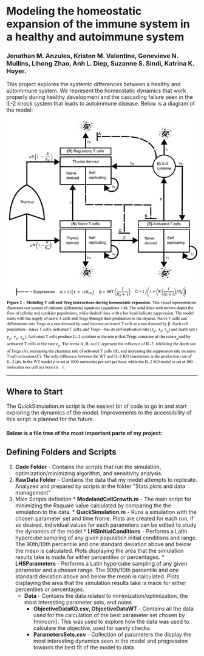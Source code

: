 # Modeling the homeostatic expansion of the immune system in a healthy and autoimmune system
### Jonathan M. Anzules, Kristen M. Valentine, Genevieve N. Mullins,  Lihong Zhao, Anh L. Diep, Suzanne S. Sindi, Katrina K. Hoyer.

This project explores the systemic differences between a healthy and autoimmune system. We represent the homeostatic dynamics that work properly during healthy development and the cascading failure seen in the IL-2 knock system that leads to autoimmune disease. Below is a diagram of the model:

![Alt text](./Images/ModelDiagram.png "Modeling Homeostatic Expansion")

-------------------------

## Where to Start
The QuickSimulation.m script is the easiest bit of code to go in and start exploring the dynamics of the model. Improvements to the accessibility of this script is planned for the future.

#### Below is a file tree of the most important parts of my project:


<!-- ```
HomeostaticExpaction
|...Modeling
|    |...Matlab
|    |    |...CodesFrom_Khailaie2013
|    |    |...Matlab
|    |        |...RawData
|    |        |...Residuals
|    |        |...Examples
|    |        |...Plots
|    |        |...WorkingScript
|    |            |...ModelandCellGrowth.m
|    |            |...QuickSimulation.m
|    |            |...LHSInitialConditions.m
|    |            |...LHSParameters.m
|    |        |...Data
|    |...Python (Python Version, WIP by Pheobe Adamyan)
|
|...Stats plots and data management
    |...popCount_V2.R
    |...CalculatingActivatedTCellsFromCD44.py
    |...poCount_V2_AfterPythonScript.R
    |...StatsForPopCount_V2Results.Rmd
``` -->

## Defining Folders and Scripts
1. **Code Folder** - Contains the scripts that run the simulation, optimization/minimizing algorithm, and sensitivity analysis. 
2. **RawData Folder** - Contains the data that my model attempts to replicate. Analyzed and prepared by scripts in the folder "Stats plots and data management"
3. Main Scripts definition
        * **ModelandCellGrowth.m** - The main script for minimizing the Rsquare value calculated by comparing the the simulation to the data.
        * **QuickSimulation.m** - Runs a simulation with the chosen parameter set and time frame. Plots are created for each run, if so desired. Individual values for each parameters can be edited to study the dynamics of the model
        * **LHSInitialConditions** - Performs a Latin hypercube sampling of any given population initial conditions and range. The 90th/10th percentile and one standard deviation above and below the mean is calculated. Plots displaying the area that the simulation results take is made for either percentiles or percentages.
        * **LHSParameters** - Performs a Latin hypercube sampling of any given parameter and a chosen range. The 90th/10th percentile and one standard deviation above and below the mean is calculated. Plots displaying the area that the simulation results take is made for either percentiles or percentages.
    * **Data** - Contains the data related to minimization/optimization, the most interesting parameter sets, and notes
        * **ObjectiveDataKO.csv, ObjectiveDataWT** - Contains all the data used for the calculation of the best parameter set chosen by fmincon(). This was used to explore how the data was used to calculate the objective, used for sanity checks.
        * **ParametersSets.csv** - Collection of parameters the display the most interesting dynamics seen in the model and progression towards the best fit of the model to data.



